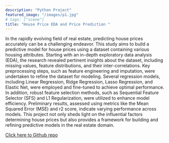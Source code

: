 ```yaml
---
description: "Python Project"
featured_image: "/images/p1.jpg"
# tags: ["scene"]
title: "House Price EDA and Price Prediction "
---
```

In the rapidly evolving field of real estate, predicting house prices accurately can be a challenging endeavor. This study aims to build a predictive model for house prices using a dataset containing various housing attributes. Starting with an in-depth exploratory data analysis (EDA), the research revealed pertinent insights about the dataset, including missing values, feature distributions, and their inter-correlations. Key preprocessing steps, such as feature engineering and imputation, were undertaken to refine the dataset for modeling. Several regression models, including Linear Regression, Ridge Regression, Lasso Regression, and Elastic Net, were employed and fine-tuned to achieve optimal performance. In addition, robust feature selection methods, such as Sequential Feature Selector (SFS) and L1 Regularization, were utilized to enhance model efficiency. Preliminary results, assessed using metrics like the Mean Squared Error (MSE) and r2 score, indicate varying performance across models. This project not only sheds light on the influential factors determining house prices but also provides a framework for building and refining predictive models in the real estate domain.

[Click here to Github repo](https://github.com/Happpppppkk/ML/blob/main/Assignment%203-%20House%20Price%20EDA%20and%20ML.ipynb)

